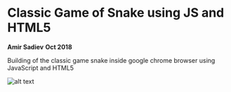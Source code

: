 # Classic Game of Snake using JS and HTML5
**Amir Sadiev**
**Oct 2018**

Building of the classic game snake inside google chrome browser using JavaScript and HTML5 

![alt text](https://raw.githubusercontent.com/amir111/javascript_snakeGame/img/mySnakeGame.png)


